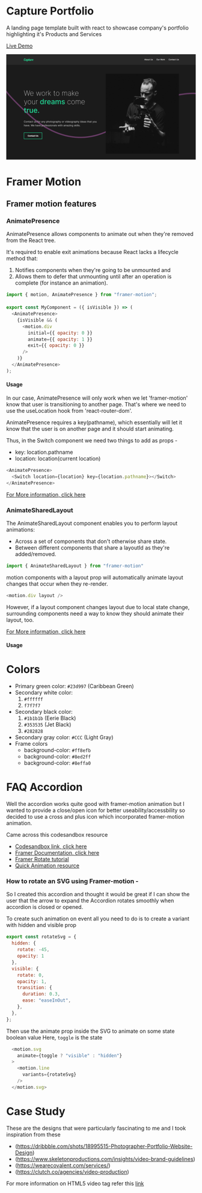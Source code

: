 # Capture Portfolio

A landing page template built with react to showcase company's portfolio highlighting it's Products and Services

[Live Demo](https://capture-group-a67f88.netlify.app/)

<img src="./Capture Portfolio.png" alt="the screenshot of the home page"/>

# Framer Motion

## Framer motion features
### AnimatePresence

AnimatePresence allows components to animate out when they're removed from the React tree.

It's required to enable exit animations because React lacks a lifecycle method that:

1. Notifies components when they're going to be unmounted and
2. Allows them to defer that unmounting until after an operation is complete (for instance an animation).

```javascript
import { motion, AnimatePresence } from "framer-motion";

export const MyComponent = ({ isVisible }) => (
  <AnimatePresence>
    {isVisible && (
      <motion.div
        initial={{ opacity: 0 }}
        animate={{ opacity: 1 }}
        exit={{ opacity: 0 }}
      />
    )}
  </AnimatePresence>
);
```

#### Usage

In our case, AnimatePresence will only work when we let 'framer-motion' know that user is transitioning to another page. That's where we need to use the useLocation hook from 'react-router-dom'.

AnimatePresence requires a key(pathname), which essentially will let it know that the user is on another page and it should start animating.

Thus, in the Switch component we need two things to add as props -

- key: location.pathname
- location: location(current location)

```javascript
<AnimatePresence>
  <Switch location={location} key={location.pathname}></Switch>
</AnimatePresence>
```

[For More information, click here](https://www.framer.com/docs/animate-presence/)

### AnimateSharedLayout

The AnimateSharedLayout component enables you to perform layout animations:

- Across a set of components that don't otherwise share state.
- Between different components that share a layoutId as they're added/removed.

```javascript
import { AnimateSharedLayout } from "framer-motion"
```
motion components with a layout prop will automatically animate layout changes that occur when they re-render.

```javascript
<motion.div layout />
```

However, if a layout component changes layout due to local state change, surrounding components need a way to know they should animate their layout, too.

[For More information, click here](https://www.framer.com/docs/animate-shared-layout/)

#### Usage

# Colors

- Primary green color: `#23d997` (Caribbean Green)
- Secondary white color: 
    1. `#ffffff`
    2. `f7f7f7`
- Secondary black color: 
    1. `#1b1b1b` (Eerie Black)
    2. `#353535` (Jet Black)
    3. `#282828`
- Secondary gray color: `#CCC` (Light Gray)
- Frame colors 
  - background-color: `#ff8efb`
  - background-color: `#8ed2ff`
  - background-color: `#8effa0`


# FAQ Accordion

Well the accordion works quite good with framer-motion animation but I wanted to provide a close/open icon for better useability/accessbility so decided to use a cross and plus icon which incorporated framer-motion animation.

Came across this codesandbox resource 
- [Codesandbox link, click here](https://codesandbox.io/s/framer-motion-5-1-line-drawing-ph6ln?from-embed=&file=/src/App.js)
- [Framer Documentation, click here](https://www.framer.com/docs/component/)
- [Framer Rotate tutorial](https://www.youtube.com/watch?v=ILxNdOtKbNQ&t=368s)
- [Quick Animation resource ](https://pavanjadhaw.me/blog/animate-svg-using-framer-motion)

### How to rotate an SVG using Framer-motion -

So I created this accordion and thought it would be great if I can show the user that the arrow to expand the Accordion rotates smoothly when accordion is closed or opened. 


To create such animation on event all you need to do is to create a variant with hidden and visible prop

```javascript
export const rotateSvg = {
  hidden: {
    rotate: -45,
    opacity: 1
  },
  visible: {
    rotate: 0,
    opacity: 1,
    transition: {
      duration: 0.3,
      ease: "easeInOut",
    },
  },
};
```

Then use the animate prop inside the SVG to animate on some state boolean value
Here, ```toggle``` is the state

```javascript
  <motion.svg
    animate={toggle ? "visible" : "hidden"}
  >
    <motion.line
      variants={rotateSvg}
    />
  </motion.svg>
```

# Case Study

These are the designs that were particularly fascinating to me and I took inspiration from these

- (https://dribbble.com/shots/18995515-Photographer-Portfolio-Website-Design)
- (https://www.skeletonproductions.com/insights/video-brand-guidelines)
- (https://wearecovalent.com/services/)
- (https://clutch.co/agencies/video-production)

For more information on HTML5 video tag refer this [link](https://developer.mozilla.org/en-US/docs/Web/HTML/Element/video)
